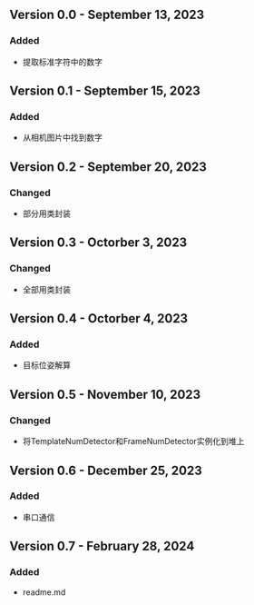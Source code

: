 ## Version 0.0 - September 13, 2023
### Added
- 提取标准字符中的数字


## Version 0.1 - September 15, 2023
### Added
- 从相机图片中找到数字


## Version 0.2 - September 20, 2023
### Changed
- 部分用类封装


## Version 0.3 - Octorber 3, 2023
### Changed
- 全部用类封装

## Version 0.4 - Octorber 4, 2023
### Added
- 目标位姿解算

## Version 0.5 - November 10, 2023
### Changed
- 将TemplateNumDetector和FrameNumDetector实例化到堆上

## Version 0.6 - December 25, 2023
### Added
- 串口通信

## Version 0.7 - February 28, 2024
### Added
- readme.md